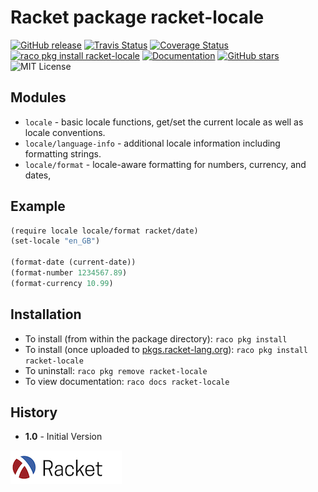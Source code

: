# Racket package racket-locale

[![GitHub release](https://img.shields.io/github/release/johnstonskj/racket-locale.svg?style=flat-square)](https://github.com/johnstonskj/racket-locale/releases)
[![Travis Status](https://travis-ci.org/johnstonskj/racket-locale.svg)](https://www.travis-ci.org/johnstonskj/racket-locale)
[![Coverage Status](https://coveralls.io/repos/github/johnstonskj/racket-locale/badge.svg?branch=master)](https://coveralls.io/github/johnstonskj/racket-locale?branch=master)
[![raco pkg install racket-locale](https://img.shields.io/badge/raco%20pkg%20install-racket--locale-blue.svg)](http://pkgs.racket-lang.org/package/racket-locale)
[![Documentation](https://img.shields.io/badge/raco%20docs-racket--locale-blue.svg)](http://docs.racket-lang.org/racket-locale/index.html)
[![GitHub stars](https://img.shields.io/github/stars/johnstonskj/racket-locale.svg)](https://github.com/johnstonskj/racket-locale/stargazers)
![MIT License](https://img.shields.io/badge/license-MIT-118811.svg)



## Modules

* `locale` - basic locale functions, get/set the current locale as well as locale conventions.
* `locale/language-info` - additional locale information including formatting strings.
* `locale/format` - locale-aware formatting for numbers, currency, and dates,

## Example

```scheme
(require locale locale/format racket/date)
(set-locale "en_GB")

(format-date (current-date))
(format-number 1234567.89)
(format-currency 10.99)
```


## Installation

* To install (from within the package directory): `raco pkg install`
* To install (once uploaded to [pkgs.racket-lang.org](https://pkgs.racket-lang.org/)): `raco pkg install racket-locale`
* To uninstall: `raco pkg remove racket-locale`
* To view documentation: `raco docs racket-locale`

## History

* **1.0** - Initial Version

[![Racket Language](https://raw.githubusercontent.com/johnstonskj/racket-scaffold/master/scaffold/plank-files/racket-lang.png)](https://racket-lang.org/)
